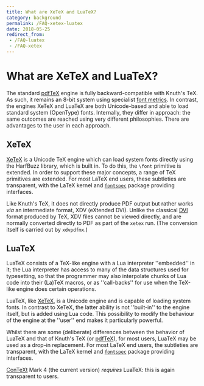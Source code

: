 ```yaml
---
title: What are XeTeX and LuaTeX?
category: background
permalink: /FAQ-xetex-luatex
date: 2018-05-25
redirect_from:
 - /FAQ-luatex
 - /FAQ-xetex
---
```


# What are XeTeX and LuaTeX?

The standard [pdfTeX](FAQ-pdftex) engine is fully backward-compatible with
Knuth's TeX. As such, it remains an 8-bit system using specialist [font
metrics](FAQ-tfm). In contrast, the engines XeTeX and LuaTeX are both
Unicode-based and able to load standard system (OpenType) fonts. Internally,
they differ in approach: the same outcomes are reached using very different
philosophies. There are advantages to the user in each approach.

## XeTeX

[XeTeX](http://scripts.sil.org/xetex) is a Unicode TeX engine which can load
system fonts directly using the HarfBuzz library, which is built in. To do
this, the `\font` primitive is extended. In order to support these major
concepts, a range of TeX primitives are extended. For most LaTeX end users,
these subtleties are transparent, with the LaTeX kernel and
[`fontspec`](https://ctan.org/pkg/fontspec) package providing interfaces.

Like Knuth's TeX, it does not directly produce PDF output but rather works
_via_ an intermediate format, XDV (eXtended DVI). Unlike the classical
[DVI](FAQ-dvi) format produced by TeX, XDV files cannot be viewed directly, and
are normally converted directly to PDF as part of the `xetex` run. (The
conversion itself is carried out by `xdvpdfmx`.)

## LuaTeX

LuaTeX consists of a TeX-like engine with a Lua interpreter ''embedded'' in it;
the Lua interpreter has access to many of the data structures used for
typesetting, so that the programmer may also interpolate chunks of Lua code
into their (La)TeX macros, or as ''call-backs'' for use when the TeX-like
engine does certain operations.

LuaTeX, like [XeTeX](FAQ-xetex), is a Unicode engine and is capable of loading
system fonts. In contrast to XeTeX, the latter ability is not ''built-in'' to
the engine itself, but is added using Lua code. This possibility to modify the
behaviour of the engine at the ''user'' end makes it particularly powerful.

Whilst there are some (deliberate) differences between the behavior of LuaTeX
and that of Knuth's TeX (or [pdfTeX](FAQ-pdftex)), for most users, LuaTeX may
be used as a drop-in replacement. For most LaTeX end users, the subtleties are
transparent, with the LaTeX kernel and
[`fontspec`](https://ctan.org/pkg/fontspec) package providing interfaces.

[ConTeXt](FAQ-context) Mark&nbsp;4 (the current version) _requires_ LuaTeX:
this is again transparent to users.